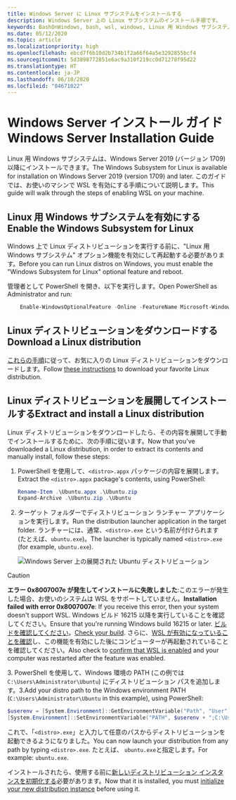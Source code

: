 ```yaml
---
title: Windows Server に Linux サブシステムをインストールする
description: Windows Server 上の Linux サブシステムのインストール手順です。
keywords: BashOnWindows, bash, wsl, windows, Linux 用 Windows サブシステム, windowssubsystem, ubuntu, windows server
ms.date: 05/12/2020
ms.topic: article
ms.localizationpriority: high
ms.openlocfilehash: ebcd7f6b10d2b734b1f2a66f64a5e3292855bcf4
ms.sourcegitcommit: 5d3898772851e6ac9a310f219cc0d71278f95d22
ms.translationtype: HT
ms.contentlocale: ja-JP
ms.lasthandoff: 06/10/2020
ms.locfileid: "84671022"
---
```

# <a name="windows-server-installation-guide"></a><span data-ttu-id="4b920-104">Windows Server インストール ガイド</span><span class="sxs-lookup"><span data-stu-id="4b920-104">Windows Server Installation Guide</span></span>

<span data-ttu-id="4b920-105">Linux 用 Windows サブシステムは、Windows Server 2019 (バージョン 1709) 以降にインストールできます。</span><span class="sxs-lookup"><span data-stu-id="4b920-105">The Windows Subsystem for Linux is available for installation on Windows Server 2019 (version 1709) and later.</span></span> <span data-ttu-id="4b920-106">このガイドでは、お使いのマシンで WSL を有効にする手順について説明します。</span><span class="sxs-lookup"><span data-stu-id="4b920-106">This guide will walk through the steps of enabling WSL on your machine.</span></span>

## <a name="enable-the-windows-subsystem-for-linux"></a><span data-ttu-id="4b920-107">Linux 用 Windows サブシステムを有効にする</span><span class="sxs-lookup"><span data-stu-id="4b920-107">Enable the Windows Subsystem for Linux</span></span>

<span data-ttu-id="4b920-108">Windows 上で Linux ディストリビューションを実行する前に、"Linux 用 Windows サブシステム" オプション機能を有効にして再起動する必要があります。</span><span class="sxs-lookup"><span data-stu-id="4b920-108">Before you can run Linux distros on Windows, you must enable the "Windows Subsystem for Linux" optional feature and reboot.</span></span>

<span data-ttu-id="4b920-109">管理者として PowerShell を開き、以下を実行します。</span><span class="sxs-lookup"><span data-stu-id="4b920-109">Open PowerShell as Administrator and run:</span></span>

```powershell
    Enable-WindowsOptionalFeature -Online -FeatureName Microsoft-Windows-Subsystem-Linux

```

## <a name="download-a-linux-distribution"></a><span data-ttu-id="4b920-110">Linux ディストリビューションをダウンロードする</span><span class="sxs-lookup"><span data-stu-id="4b920-110">Download a Linux distribution</span></span>

<span data-ttu-id="4b920-111">[これらの手順](install-manual.md)に従って、お気に入りの Linux ディストリビューションをダウンロードします。</span><span class="sxs-lookup"><span data-stu-id="4b920-111">Follow [these instructions](install-manual.md) to download your favorite Linux distribution.</span></span>

## <a name="extract-and-install-a-linux-distribution"></a><span data-ttu-id="4b920-112">Linux ディストリビューションを展開してインストールする</span><span class="sxs-lookup"><span data-stu-id="4b920-112">Extract and install a Linux distribution</span></span>

<span data-ttu-id="4b920-113">Linux ディストリビューションをダウンロードしたら、その内容を展開して手動でインストールするために、次の手順に従います。</span><span class="sxs-lookup"><span data-stu-id="4b920-113">Now that you've downloaded a Linux distribution, in order to extract its contents and manually install, follow these steps:</span></span>

1. <span data-ttu-id="4b920-114">PowerShell を使用して、`<distro>.appx` パッケージの内容を展開します。</span><span class="sxs-lookup"><span data-stu-id="4b920-114">Extract the `<distro>.appx` package's contents, using PowerShell:</span></span>

    ```powershell
    Rename-Item .\Ubuntu.appx .\Ubuntu.zip
    Expand-Archive .\Ubuntu.zip .\Ubuntu
    ```

2. <span data-ttu-id="4b920-115">ターゲット フォルダーでディストリビューション ランチャー アプリケーションを実行します。</span><span class="sxs-lookup"><span data-stu-id="4b920-115">Run the distribution launcher application in the target folder.</span></span> <span data-ttu-id="4b920-116">ランチャーには、通常、`<distro>.exe` という名前が付けられます (たとえば、`ubuntu.exe`)。</span><span class="sxs-lookup"><span data-stu-id="4b920-116">The launcher is typically named `<distro>.exe` (for example, `ubuntu.exe`).</span></span>

    ![Windows Server 上の展開された Ubuntu ディストリビューション](media/server-appx-expand.png)

> [!CAUTION]
> <span data-ttu-id="4b920-118">**エラー 0x8007007e が発生してインストールに失敗しました**:このエラーが発生した場合、お使いのシステムは WSL をサポートしていません。</span><span class="sxs-lookup"><span data-stu-id="4b920-118">**Installation failed with error 0x8007007e**: If you receive this error, then your system doesn't support WSL.</span></span> <span data-ttu-id="4b920-119">Windows ビルド 16215 以降を実行していることを確認してください。</span><span class="sxs-lookup"><span data-stu-id="4b920-119">Ensure that you're running Windows build 16215 or later.</span></span> <span data-ttu-id="4b920-120">[ビルドを確認してください](troubleshooting.md#check-your-build-number)。</span><span class="sxs-lookup"><span data-stu-id="4b920-120">[Check your build](troubleshooting.md#check-your-build-number).</span></span> <span data-ttu-id="4b920-121">さらに、[WSL が有効になっていることを確認](troubleshooting.md#confirm-wsl-is-enabled)し、この機能を有効にした後にコンピューターが再起動されていることを確認してください。</span><span class="sxs-lookup"><span data-stu-id="4b920-121">Also check to [confirm that WSL is enabled](troubleshooting.md#confirm-wsl-is-enabled) and your computer was restarted after the feature was enabled.</span></span>  

<span data-ttu-id="4b920-122">3. PowerShell を使用して、Windows 環境の PATH (この例では `C:\Users\Administrator\Ubuntu`) にディストリビューション パスを追加します。</span><span class="sxs-lookup"><span data-stu-id="4b920-122">3.Add your distro path to the Windows environment PATH (`C:\Users\Administrator\Ubuntu` in this example), using PowerShell:</span></span>

```powershell
$userenv = [System.Environment]::GetEnvironmentVariable("Path", "User")
[System.Environment]::SetEnvironmentVariable("PATH", $userenv + ";C:\Users\Administrator\Ubuntu", "User")
```

<span data-ttu-id="4b920-123">これで、「`<distro>.exe`」と入力して任意のパスからディストリビューションを起動できるようになりました。</span><span class="sxs-lookup"><span data-stu-id="4b920-123">You can now launch your distribution from any path by typing `<distro>.exe`.</span></span> <span data-ttu-id="4b920-124">たとえば、 `ubuntu.exe`と指定します。</span><span class="sxs-lookup"><span data-stu-id="4b920-124">For example: `ubuntu.exe`.</span></span>

<span data-ttu-id="4b920-125">インストールされたら、使用する前に[新しいディストリビューション インスタンスを初期化する](initialize-distro.md)必要があります。</span><span class="sxs-lookup"><span data-stu-id="4b920-125">Now that it is installed, you must [initialize your new distribution instance](initialize-distro.md) before using it.</span></span>
